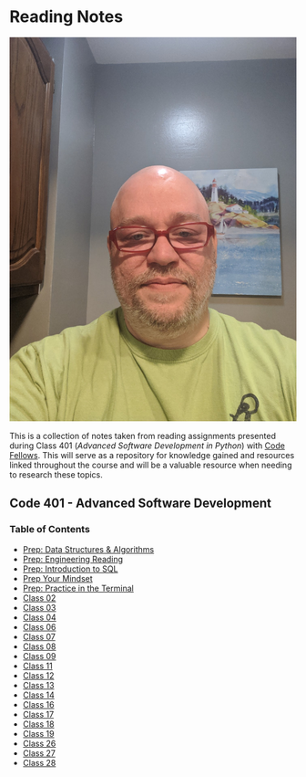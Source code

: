 # Reading Notes

![picture of Jerry Barrows-Fitzgterald](Jerry.jpeg)

This is a collection of notes taken from reading assignments presented during
Class 401 (_Advanced Software Development in Python_) with [Code Fellows](https://codefellows.org). This
will serve as a repository for knowledge gained and resources linked throughout
the course and will be a valuable resource when needing to research these topics.

## Code 401 - Advanced Software Development

### Table of Contents

- [Prep: Data Structures & Algorithms](prep_data_structures.md)
- [Prep: Engineering Reading](prep_engineering_reading.md)
- [Prep: Introduction to SQL](sql.md)
- [Prep Your Mindset](prep_mindset.md)
- [Prep: Practice in the Terminal](prep_terminal_practice.md)
- [Class 02](class_02.md)
- [Class 03](class_03.md)
- [Class 04](class_04.md)
- [Class 06](class_06.md)
- [Class 07](class_07.md)
- [Class 08](class_08.md)
- [Class 09](class_09.md)
- [Class 11](class_11.md)
- [Class 12](class_12.md)
- [Class 13](class_13.md)
- [Class 14](class_14.md)
- [Class 16](class_16.md)
- [Class 17](class_17.md)
- [Class 18](class_18.md)
- [Class 19](class_19.md)
- [Class 26](class_26.md)
- [Class 27](class_27.md)
- [Class 28](class_28.md)
